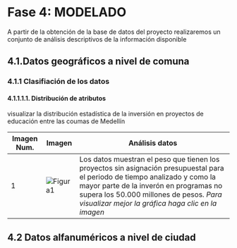 # Fase 4: MODELADO

A partir de la obtención de la base de datos del proyecto realizaremos un conjunto de análisis descriptivos de la información disponible

## 4.1.Datos geográficos a nivel de comuna
### 4.1.1 Clasifiación de los datos
#### 4.1.1.1.1. Distribución de atributos
visualizar la distribución estadística de la inversión en proyectos de educación entre las coumas de Medellín

|Imagen Num.|Imagen|Análisis datos|
|-------|-------|-------|
|1|![Figura1](https://user-images.githubusercontent.com/45660997/68547769-6367d580-03b3-11ea-9d7f-ffcea615effe.PNG)|Los datos muestran el peso que tienen los proyectos sin asignación presupuestal para el periodo de tiempo analizado y como la mayor parte de la inverón en programas no supera los 50.000 millones de pesos. *Para visualizar mejor la gráfica haga clic en la imagen* 



## 4.2 Datos alfanuméricos a nivel de ciudad
